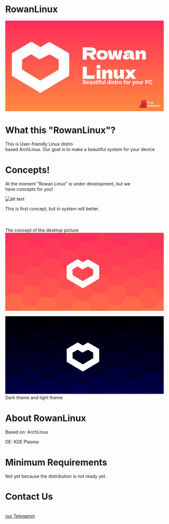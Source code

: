 

# RowanLinux

![alt text](https://github.com/SetScript/RowanLinux/blob/main/banner.jpg?raw=true)

# What this "RowanLinux"?

This is User-friendly Linux distro <br> based ArchLinux. Our goal is to make a beautiful system for your device

# Concepts!

At the moment "Rowan Linux" is under development, but we <br> have concepts for you!

![alt text](https://github.com/SetScript/RowanLinux/blob/main/concept.png?raw=true)

This is first concept, but in system will better. <br> <br> <br> <br>
The concept of the desktop picture
![alt text](https://github.com/SetScript/RowanLinux/blob/main/wpc_Lightmode.png?raw=true)

![alt text](https://github.com/SetScript/RowanLinux/blob/main/wpc_nightmode.png?raw=true)
Dark theme and light theme
# About RowanLinux

Based on: ArchLinux <br>

DE: KDE Plasma

# Minimum Requirements 

 Not yet because the distribution is not ready yet..
# Contact Us
<br>
<a href="https://t.me/rubycoding"> our Telegamm</a>
